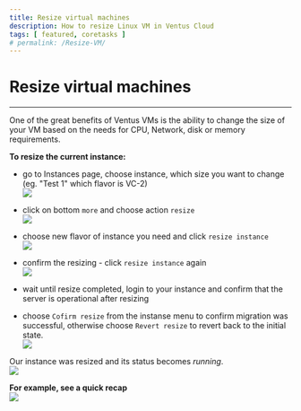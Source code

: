 ```yaml
---
title: Resize virtual machines
description: How to resize Linux VM in Ventus Cloud
tags: [ featured, coretasks ]
# permalink: /Resize-VM/
---
```

# Resize virtual machines
---

One of the great benefits of Ventus VMs is the ability to change the size of your VM based on the needs for CPU, Network, disk or memory requirements. 

**To resize the current instance:**  
- go to Instances page, choose instance, which size you want to change (eg. "Test 1" which flavor is VC-2)       
![](../../assets/img/resize/resize1.png)   

- click on bottom `more` and choose action `resize`     
![](../../assets/img/resize/resize2.png)  

- choose new flavor of instance you need and click `resize instance`     
![](../../assets/img/resize/resize3.png)  

- confirm the resizing - click `resize instance` again    
![](../../assets/img/resize/resize4.png)  

- wait until resize completed, login to your instance and confirm that the server is operational after resizing

- choose `Cofirm resize` from the instanse menu to confirm migration was successful, otherwise choose `Revert resize` to revert back to the initial state.     
![](../../assets/img/resize/resize5.png)    
 
Our instance was resized and its status becomes *running*.     
![](../../assets/img/resize/resize6.png)    

**For example, see a quick recap**    
![](../../assets/img/resize/resize.gif)
